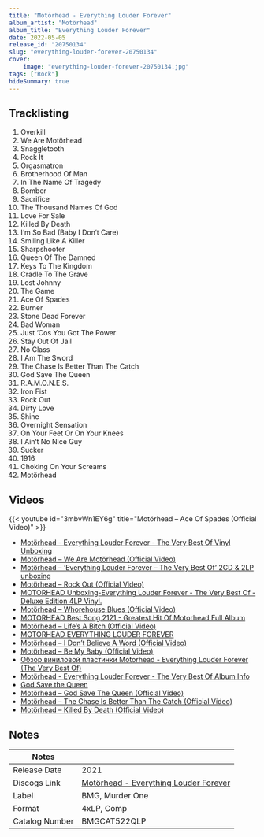 ```yaml
---
title: "Motörhead - Everything Louder Forever"
album_artist: "Motörhead"
album_title: "Everything Louder Forever"
date: 2022-05-05
release_id: "20750134"
slug: "everything-louder-forever-20750134"
cover:
    image: "everything-louder-forever-20750134.jpg"
tags: ["Rock"]
hideSummary: true
---
```


## Tracklisting
1. Overkill
2. We Are Motörhead
3. Snaggletooth
4. Rock It
5. Orgasmatron
6. Brotherhood Of Man
7. In The Name Of Tragedy
8. Bomber
9. Sacrifice
10. The Thousand Names Of God
11. Love For Sale
12. Killed By Death
13. I‘m So Bad (Baby I Don‘t Care)
14. Smiling Like A Killer
15. Sharpshooter
16. Queen Of The Damned
17. Keys To The Kingdom
18. Cradle To The Grave
19. Lost Johnny
20. The Game
21. Ace Of Spades
22. Burner
23. Stone Dead Forever
24. Bad Woman
25. Just ‘Cos You Got The Power
26. Stay Out Of Jail
27. No Class
28. I Am The Sword
29. The Chase Is Better Than The Catch
30. God Save The Queen
31. R.A.M.O.N.E.S.
32. Iron Fist
33. Rock Out
34. Dirty Love
35. Shine
36. Overnight Sensation
37. On Your Feet Or On Your Knees
38. I Ain‘t No Nice Guy
39. Sucker
40. 1916
41. Choking On Your Screams
42. Motörhead 

## Videos
{{< youtube id="3mbvWn1EY6g" title="Motörhead – Ace Of Spades (Official Video)" >}}
- [Motörhead - Everything Louder Forever - The Very Best Of Vinyl Unboxing](https://www.youtube.com/watch?v=qRbyWW9BQ2U)
- [Motörhead – We Are Motörhead (Official Video)](https://www.youtube.com/watch?v=rrtYh-E7B-E)
- [Motörhead – ‘Everything Louder Forever – The Very Best Of’ 2CD & 2LP unboxing](https://www.youtube.com/watch?v=hVLg1xeJEpY)
- [Motörhead – Rock Out (Official Video)](https://www.youtube.com/watch?v=tHV7AwkzYWg)
- [MOTORHEAD Unboxing-Everything Louder Forever - The Very Best Of - Deluxe Edition 4LP Vinyl.](https://www.youtube.com/watch?v=_Sz3tiWxalI)
- [Motörhead – Whorehouse Blues (Official Video)](https://www.youtube.com/watch?v=6fQc57t7VSA)
- [MOTORHEAD Best Song 2121 - Greatest Hit Of Motorhead Full Album](https://www.youtube.com/watch?v=s-vgBwNv_Wo)
- [Motörhead – Life’s A Bitch (Official Video)](https://www.youtube.com/watch?v=vD0VJV6srao)
- [MOTORHEAD EVERYTHING LOUDER FOREVER](https://www.youtube.com/watch?v=eIqfnTYAie0)
- [Motörhead – I Don’t Believe A Word (Official Video)](https://www.youtube.com/watch?v=Qs-n-rtd-PI)
- [Motörhead – Be My Baby (Official Video)](https://www.youtube.com/watch?v=RRqwCtttvuc)
- [Обзор виниловой пластинки Motorhead - Everything Louder Forever (The Very Best Of)](https://www.youtube.com/watch?v=teHrdPXQQBE)
- [Motörhead - Everything Louder Forever - The Very Best Of Album Info](https://www.youtube.com/watch?v=7v5-lV3UKiw)
- [God Save the Queen](https://www.youtube.com/watch?v=sqG-_9uYNkM)
- [Motörhead – God Save The Queen (Official Video)](https://www.youtube.com/watch?v=Qa1wdUkeuvE)
- [Motörhead – The Chase Is Better Than The Catch (Official Video)](https://www.youtube.com/watch?v=PktB0bxo2oQ)
- [Motörhead – Killed By Death (Official Video)](https://www.youtube.com/watch?v=LZ5fIKmn1ok)

## Notes

| Notes          |             |
| ---------------| ----------- |
| Release Date   | 2021 |
| Discogs Link   | [Motörhead - Everything Louder Forever](https://www.discogs.com/release/20750134) |
| Label          | BMG, Murder One |
| Format         | 4xLP, Comp |
| Catalog Number | BMGCAT522QLP |


